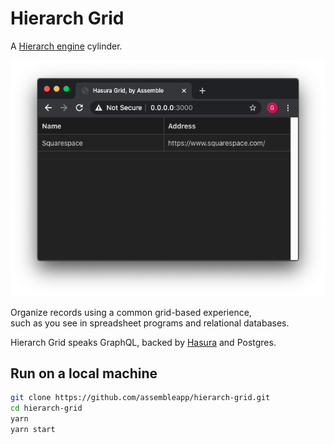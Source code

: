 # Hierarch Grid

A [Hierarch engine](https://github.com/assembleapp/hierarch) cylinder.

![A grid displaying company records](./images/basic.png)

Organize records using a common grid-based experience,  
such as you see in spreadsheet programs and relational databases.

Hierarch Grid speaks GraphQL, backed by [Hasura] and Postgres.

[Hasura]: https://hasura.io

## Run on a local machine

```bash
git clone https://github.com/assembleapp/hierarch-grid.git
cd hierarch-grid
yarn
yarn start
```

